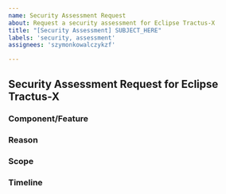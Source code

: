 ```yaml
---
name: Security Assessment Request
about: Request a security assessment for Eclipse Tractus-X
title: "[Security Assessment] SUBJECT_HERE"
labels: 'security, assessment'
assignees: 'szymonkowalczykzf'

---
```


## Security Assessment Request for Eclipse Tractus-X

### Component/Feature
<!-- Describe the component or feature to be assessed -->

### Reason
<!-- Briefly explain the need for this assessment -->

### Scope
<!-- Any particular areas of concern? -->

### Timeline
<!-- Desired deadline for this assessment -->
